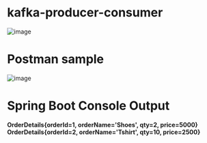 # kafka-producer-consumer
![image](https://github.com/user-attachments/assets/34fcb804-28c9-45f2-9165-eaaf4610f651)

# Postman sample
![image](https://github.com/user-attachments/assets/dd59ac17-e5b8-4918-82ad-c9ade114e1dd)

# Spring Boot Console Output

**OrderDetails{orderId=1, orderName='Shoes', qty=2, price=5000}
OrderDetails{orderId=2, orderName='Tshirt', qty=10, price=2500}**

